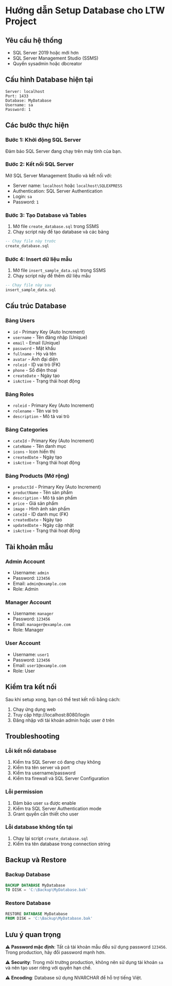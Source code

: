 # Hướng dẫn Setup Database cho LTW Project

## Yêu cầu hệ thống
- SQL Server 2019 hoặc mới hơn
- SQL Server Management Studio (SSMS)
- Quyền sysadmin hoặc dbcreator

## Cấu hình Database hiện tại
```
Server: localhost
Port: 1433
Database: MyDatabase
Username: sa
Password: 1
```

## Các bước thực hiện

### Bước 1: Khởi động SQL Server
Đảm bảo SQL Server đang chạy trên máy tính của bạn.

### Bước 2: Kết nối SQL Server
Mở SQL Server Management Studio và kết nối với:
- Server name: `localhost` hoặc `localhost\SQLEXPRESS`
- Authentication: SQL Server Authentication
- Login: `sa`
- Password: `1`

### Bước 3: Tạo Database và Tables
1. Mở file `create_database.sql` trong SSMS
2. Chạy script này để tạo database và các bảng

```sql
-- Chạy file này trước
create_database.sql
```

### Bước 4: Insert dữ liệu mẫu
1. Mở file `insert_sample_data.sql` trong SSMS  
2. Chạy script này để thêm dữ liệu mẫu

```sql
-- Chạy file này sau
insert_sample_data.sql
```

## Cấu trúc Database

### Bảng Users
- `id` - Primary Key (Auto Increment)
- `username` - Tên đăng nhập (Unique)
- `email` - Email (Unique)
- `password` - Mật khẩu
- `fullname` - Họ và tên
- `avatar` - Ảnh đại diện
- `roleid` - ID vai trò (FK)
- `phone` - Số điện thoại
- `createDate` - Ngày tạo
- `isActive` - Trạng thái hoạt động

### Bảng Roles
- `roleid` - Primary Key (Auto Increment)
- `rolename` - Tên vai trò
- `description` - Mô tả vai trò

### Bảng Categories
- `cateId` - Primary Key (Auto Increment)
- `cateName` - Tên danh mục
- `icons` - Icon hiển thị
- `createdDate` - Ngày tạo
- `isActive` - Trạng thái hoạt động

### Bảng Products (Mở rộng)
- `productId` - Primary Key (Auto Increment)
- `productName` - Tên sản phẩm
- `description` - Mô tả sản phẩm
- `price` - Giá sản phẩm
- `image` - Hình ảnh sản phẩm
- `cateId` - ID danh mục (FK)
- `createdDate` - Ngày tạo
- `updatedDate` - Ngày cập nhật
- `isActive` - Trạng thái hoạt động

## Tài khoản mẫu

### Admin Account
- Username: `admin`
- Password: `123456`
- Email: `admin@example.com`
- Role: Admin

### Manager Account
- Username: `manager`
- Password: `123456`
- Email: `manager@example.com`
- Role: Manager

### User Account
- Username: `user1`
- Password: `123456`
- Email: `user1@example.com`
- Role: User

## Kiểm tra kết nối

Sau khi setup xong, bạn có thể test kết nối bằng cách:

1. Chạy ứng dụng web
2. Truy cập http://localhost:8080/login
3. Đăng nhập với tài khoản admin hoặc user ở trên

## Troubleshooting

### Lỗi kết nối database
1. Kiểm tra SQL Server có đang chạy không
2. Kiểm tra tên server và port
3. Kiểm tra username/password
4. Kiểm tra firewall và SQL Server Configuration

### Lỗi permission
1. Đảm bảo user `sa` được enable
2. Kiểm tra SQL Server Authentication mode
3. Grant quyền cần thiết cho user

### Lỗi database không tồn tại
1. Chạy lại script `create_database.sql`
2. Kiểm tra tên database trong connection string

## Backup và Restore

### Backup Database
```sql
BACKUP DATABASE MyDatabase 
TO DISK = 'C:\Backup\MyDatabase.bak'
```

### Restore Database  
```sql
RESTORE DATABASE MyDatabase 
FROM DISK = 'C:\Backup\MyDatabase.bak'
```

## Lưu ý quan trọng

⚠️ **Password mặc định**: Tất cả tài khoản mẫu đều sử dụng password `123456`. Trong production, hãy đổi password mạnh hơn.

⚠️ **Security**: Trong môi trường production, không nên sử dụng tài khoản `sa` và nên tạo user riêng với quyền hạn chế.

⚠️ **Encoding**: Database sử dụng NVARCHAR để hỗ trợ tiếng Việt.